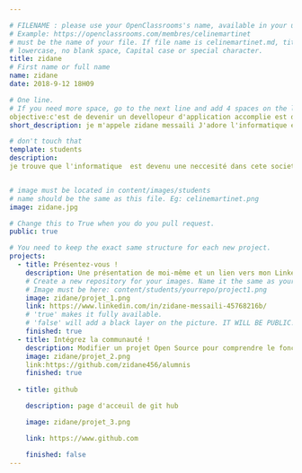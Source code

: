 ```yaml
---

# FILENAME : please use your OpenClassrooms's name, available in your url.
# Example: https://openclassrooms.com/membres/celinemartinet
# must be the name of your file. If file name is celinemartinet.md, title is celinemartinet.
# lowercase, no blank space, Capital case or special character.
title: zidane
# First name or full name
name: zidane 
date: 2018-9-12 18H09

# One line.
# If you need more space, go to the next line and add 4 spaces on the left, as in 'description'.
objective:c'est de devenir un devellopeur d'application accomplie est de cree la meilleur application possible au niveau de ca conception est de c'est fonctionallité.
short_description: je m'appele zidane messaili J'adore l'informatique est tout ce qui dans le domaine artistique"dessin lecture..." 

# don't touch that
template: students
description:
je trouve que l'informatique  est devenu une neccesité dans cete societé,c'est un domaine tres interessant,creative est ayant   des ressource quassiment illimité. J'ai toujours été passiionné par l'informatique


# image must be located in content/images/students
# name should be the same as this file. Eg: celinemartinet.png
image: zidane.jpg

# Change this to True when you do you pull request.
public: true

# You need to keep the exact same structure for each new project.
projects:
  - title: Présentez-vous !
    description: Une présentation de moi-même et un lien vers mon LinkedIn.
    # Create a new repository for your images. Name it the same as your nickname and profile picture.
    # Image must be here: content/students/yourrepo/project1.png
    image: zidane/projet_1.png
    link: https://www.linkedin.com/in/zidane-messaili-45768216b/
    # 'true' makes it fully available.
    # 'false' will add a black layer on the picture. IT WILL BE PUBLIC!
    finished: true
  - title: Intégrez la communauté !
    description: Modifier un projet Open Source pour comprendre le fonctionnement de Git, de Github et des pull requests. 
    image: zidane/projet_2.png
    link:https://github.com/zidane456/alumnis
    finished: true
    
  - title: github

    description: page d'acceuil de git hub

    image: zidane/projet_3.png

    link: https://www.github.com

    finished: false
---  
```

